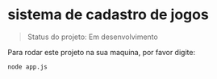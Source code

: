 <h1>sistema de cadastro de jogos</h1>

>Status do projeto: Em desenvolvimento

Para rodar este projeto na sua maquina, por favor digite:

```
node app.js
```

